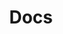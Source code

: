 ---
title: "Docs"
weight: 1
draft: false
description: "Klamath Tech Collective Documents"
tags: ["Docs", "info"]
#series: ["Documentation"]
#series_order: 1
---